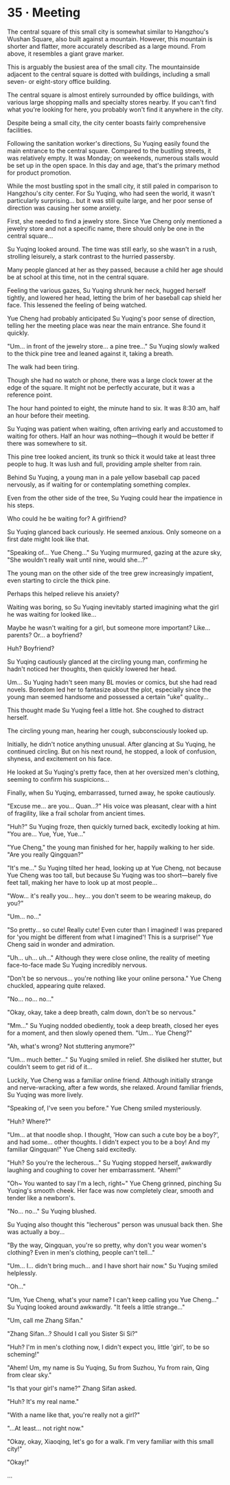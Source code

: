 # 35 · Meeting

The central square of this small city is somewhat similar to Hangzhou's Wushan Square, also built against a mountain.  However, this mountain is shorter and flatter, more accurately described as a large mound. From above, it resembles a giant grave marker.

This is arguably the busiest area of the small city.  The mountainside adjacent to the central square is dotted with buildings, including a small seven- or eight-story office building.

The central square is almost entirely surrounded by office buildings, with various large shopping malls and specialty stores nearby. If you can't find what you're looking for here, you probably won't find it anywhere in the city.

Despite being a small city, the city center boasts fairly comprehensive facilities.

Following the sanitation worker's directions, Su Yuqing easily found the main entrance to the central square. Compared to the bustling streets, it was relatively empty. It was Monday; on weekends, numerous stalls would be set up in the open space. In this day and age, that's the primary method for product promotion.

While the most bustling spot in the small city, it still paled in comparison to Hangzhou's city center.  For Su Yuqing, who had seen the world, it wasn't particularly surprising... but it was still quite large, and her poor sense of direction was causing her some anxiety.

First, she needed to find a jewelry store.  Since Yue Cheng only mentioned a jewelry store and not a specific name, there should only be one in the central square...

Su Yuqing looked around.  The time was still early, so she wasn't in a rush, strolling leisurely, a stark contrast to the hurried passersby.

Many people glanced at her as they passed, because a child her age should be at school at this time, not in the central square.

Feeling the various gazes, Su Yuqing shrunk her neck, hugged herself tightly, and lowered her head, letting the brim of her baseball cap shield her face. This lessened the feeling of being watched.

Yue Cheng had probably anticipated Su Yuqing's poor sense of direction, telling her the meeting place was near the main entrance.  She found it quickly.

"Um... in front of the jewelry store... a pine tree..." Su Yuqing slowly walked to the thick pine tree and leaned against it, taking a breath.

The walk had been tiring.

Though she had no watch or phone, there was a large clock tower at the edge of the square.  It might not be perfectly accurate, but it was a reference point.

The hour hand pointed to eight, the minute hand to six. It was 8:30 am, half an hour before their meeting.

Su Yuqing was patient when waiting, often arriving early and accustomed to waiting for others. Half an hour was nothing—though it would be better if there was somewhere to sit.

This pine tree looked ancient, its trunk so thick it would take at least three people to hug. It was lush and full, providing ample shelter from rain.

Behind Su Yuqing, a young man in a pale yellow baseball cap paced nervously, as if waiting for or contemplating something complex.

Even from the other side of the tree, Su Yuqing could hear the impatience in his steps.

Who could he be waiting for? A girlfriend?

Su Yuqing glanced back curiously. He seemed anxious. Only someone on a first date might look like that.

"Speaking of... Yue Cheng..." Su Yuqing murmured, gazing at the azure sky, "She wouldn't really wait until nine, would she...?"

The young man on the other side of the tree grew increasingly impatient, even starting to circle the thick pine.

Perhaps this helped relieve his anxiety?

Waiting was boring, so Su Yuqing inevitably started imagining what the girl he was waiting for looked like...

Maybe he wasn't waiting for a girl, but someone more important? Like... parents? Or... a boyfriend?

Huh? Boyfriend?

Su Yuqing cautiously glanced at the circling young man, confirming he hadn't noticed her thoughts, then quickly lowered her head.

Um... Su Yuqing hadn't seen many BL movies or comics, but she had read novels.  Boredom led her to fantasize about the plot, especially since the young man seemed handsome and possessed a certain "uke" quality...

This thought made Su Yuqing feel a little hot. She coughed to distract herself.

The circling young man, hearing her cough, subconsciously looked up.

Initially, he didn't notice anything unusual. After glancing at Su Yuqing, he continued circling. But on his next round, he stopped, a look of confusion, shyness, and excitement on his face.

He looked at Su Yuqing's pretty face, then at her oversized men's clothing, seeming to confirm his suspicions...

Finally, when Su Yuqing, embarrassed, turned away, he spoke cautiously.

"Excuse me... are you... Quan...?" His voice was pleasant, clear with a hint of fragility, like a frail scholar from ancient times.

"Huh?" Su Yuqing froze, then quickly turned back, excitedly looking at him. "You are... Yue, Yue, Yue..."

"Yue Cheng," the young man finished for her, happily walking to her side.  "Are you really Qingquan?"

"It's me..." Su Yuqing tilted her head, looking up at Yue Cheng, not because Yue Cheng was too tall, but because Su Yuqing was too short—barely five feet tall, making her have to look up at most people...

"Wow... it's really you... hey... you don't seem to be wearing makeup, do you?"

"Um... no..."

"So pretty... so cute! Really cute! Even cuter than I imagined! I was prepared for 'you might be different from what I imagined'!  This is a surprise!" Yue Cheng said in wonder and admiration.

"Uh... uh... uh..."  Although they were close online, the reality of meeting face-to-face made Su Yuqing incredibly nervous.

"Don't be so nervous... you're nothing like your online persona." Yue Cheng chuckled, appearing quite relaxed.

"No... no... no..."

"Okay, okay, take a deep breath, calm down, don't be so nervous."

"Mm..." Su Yuqing nodded obediently, took a deep breath, closed her eyes for a moment, and then slowly opened them.  "Um... Yue Cheng?"

"Ah, what's wrong? Not stuttering anymore?"

"Um... much better..." Su Yuqing smiled in relief. She disliked her stutter, but couldn't seem to get rid of it...

Luckily, Yue Cheng was a familiar online friend. Although initially strange and nerve-wracking, after a few words, she relaxed. Around familiar friends, Su Yuqing was more lively.

"Speaking of, I've seen you before." Yue Cheng smiled mysteriously.

"Huh? Where?"

"Um... at that noodle shop. I thought, 'How can such a cute boy be a boy?', and had some... other thoughts. I didn't expect you to be a boy! And my familiar Qingquan!" Yue Cheng said excitedly.

"Huh? So you're the lecherous..." Su Yuqing stopped herself, awkwardly laughing and coughing to cover her embarrassment.  "Ahem!"

"Oh~ You wanted to say I'm a lech, right~" Yue Cheng grinned, pinching Su Yuqing's smooth cheek.  Her face was now completely clear, smooth and tender like a newborn's.

"No... no..." Su Yuqing blushed.

Su Yuqing also thought this "lecherous" person was unusual back then.  She was actually a boy...

"By the way, Qingquan, you're so pretty, why don't you wear women's clothing? Even in men's clothing, people can't tell..."

"Um... I... didn't bring much... and I have short hair now." Su Yuqing smiled helplessly.

"Oh..."

"Um, Yue Cheng, what's your name? I can't keep calling you Yue Cheng..." Su Yuqing looked around awkwardly. "It feels a little strange..."

"Um, call me Zhang Sifan."

"Zhang Sifan...?  Should I call you Sister Si Si?"

"Huh? I'm in men's clothing now, I didn't expect you, little 'girl', to be so scheming!"

"Ahem! Um, my name is Su Yuqing, Su from Suzhou, Yu from rain, Qing from clear sky."

"Is that your girl's name?" Zhang Sifan asked.

"Huh? It's my real name."

"With a name like that, you're really not a girl?"

"...At least... not right now."

"Okay, okay, Xiaoqing, let's go for a walk. I'm very familiar with this small city!"

"Okay!"

...
